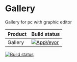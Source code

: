 # Gallery
Gallery for pc with graphic editor

<table>
  <thead>
    <tr>
      <th>Product</th>
      <th align="left">Build status</th>
    </tr>
  </thead>
  <tbody>
    <tr>
      <td>Gallery</td>
      <td align="left">
        <a href="https://ci.appveyor.com/project/msCube/gallery">
          <img src="https://ci.appveyor.com/api/projects/status/56nx2sjbr91yd6d7?svg=true" alt="AppVeyor" style="max-width:100%;">
        </a>
      </td> 
    </tr>
  </tbody>
</table>

[![Build status](https://ci.appveyor.com/api/projects/status/56nx2sjbr91yd6d7?svg=true)](https://ci.appveyor.com/project/msCube/gallery)
